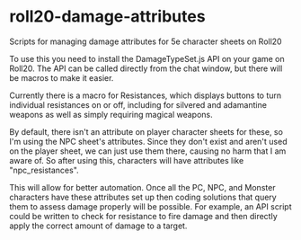 # roll20-damage-attributes
Scripts for managing damage attributes for 5e character sheets on Roll20

To use this you need to install the DamageTypeSet.js API on your game on Roll20. The API can be called directly from the chat window, but there will be macros to make it easier.

Currently there is a macro for Resistances, which displays buttons to turn individual resistances on or off, including for silvered and adamantine weapons as well as simply requiring magical weapons.

By default, there isn't an attribute on player character sheets for these, so I'm using the NPC sheet's attributes. Since they don't exist and aren't used on the player sheet, we can just use them there, causing no harm that I am aware of. So after using this, characters will have attributes like "npc_resistances".

This will allow for better automation. Once all the PC, NPC, and Monster characters have these attributes set up then coding solutions that query them to assess damage properly will be possible. For example, an API script could be written to check for resistance to fire damage and then directly apply the correct amount of damage to a target.
